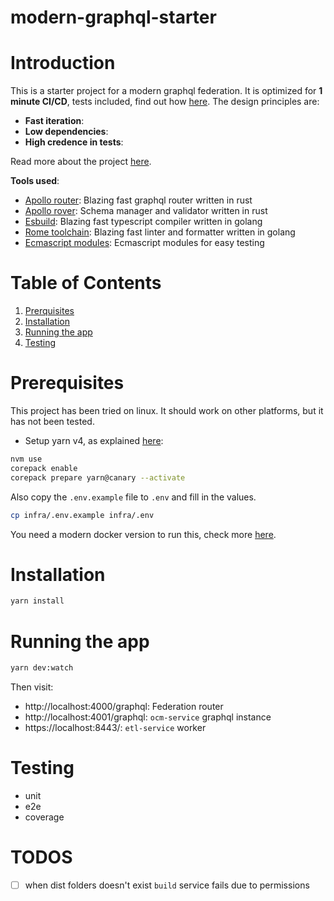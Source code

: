 # modern-graphql-starter

# Introduction

This is a starter project for a modern graphql federation. It is optimized for **1 minute CI/CD**, tests included,
find out how [here](docs/iteration.md). The design principles are:

- **Fast iteration**:
- **Low dependencies**:
- **High credence in tests**:

Read more about the project [here](docs/README.md).

**Tools used**:

- [Apollo router](https://www.apollographql.com/docs/router/): Blazing fast graphql router written in rust
- [Apollo rover](https://www.apollographql.com/docs/rover/): Schema manager and validator written in rust
- [Esbuild](https://esbuild.github.io/): Blazing fast typescript compiler written in golang
- [Rome toolchain](https://rome.tools/): Blazing fast linter and formatter written in golang
- [Ecmascript modules](https://nodejs.org/api/esm.html): Ecmascript modules for easy testing


# Table of Contents
1. [Prerquisites](#Prerequisites)
2. [Installation](#Installation)
3. [Running the app](#Running-the-app)
4. [Testing](#Testing)

# Prerequisites

This project has been tried on linux. It should work on other platforms, but it has not been tested.

- Setup yarn v4, as explained [here](https://yarnpkg.com/getting-started/install):
```bash
nvm use
corepack enable
corepack prepare yarn@canary --activate
```

Also copy the `.env.example` file to `.env` and fill in the values.
```bash
cp infra/.env.example infra/.env
```

You need a modern docker version to run this, check more [here](https://docs.docker.com/get-docker/).

# Installation

```bash
yarn install
```

# Running the app

```bash
yarn dev:watch
```

Then visit:

- http://localhost:4000/graphql: Federation router
- http://localhost:4001/graphql: `ocm-service` graphql instance
- https://localhost:8443/: `etl-service` worker

# Testing

- unit
- e2e
- coverage


# TODOS

- [ ] when dist folders doesn't exist `build` service fails due to permissions

